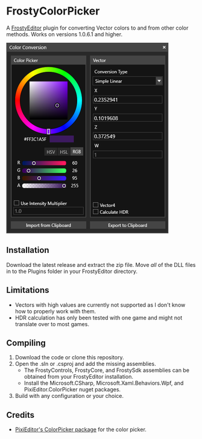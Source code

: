 # FrostyColorPicker
A [FrostyEditor](https://github.com/CadeEvs/FrostyToolsuite) plugin for converting Vector colors to and from other color methods. Works on versions 1.0.6.1 and higher.

![Plugin Preview](https://github.com/NatalieWhatever/FrostyColorPicker/blob/master/Resources/plugin-preview.png)

## Installation
Download the latest release and extract the zip file. Move *all* of the DLL files in to the Plugins folder in your FrostyEditor directory.

## Limitations
* Vectors with high values are currently not supported as I don't know how to properly work with them.
* HDR calculation has only been tested with one game and might not translate over to most games.

## Compiling
1) Download the code or clone this repository.
2) Open the .sln or .csproj and add the missing assemblies.
	- The FrostyControls, FrostyCore, and FrostySdk assemblies can be obtained from your FrostyEditor installation.
	- Install the Microsoft.CSharp, Microsoft.Xaml.Behaviors.Wpf, and PixiEditor.ColorPicker nuget packages.
3) Build with any configuration or your choice.

## Credits
* [PixiEditor's ColorPicker package](https://github.com/PixiEditor/ColorPicker) for the color picker.